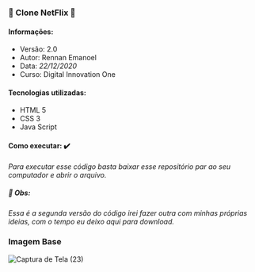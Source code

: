 ### :page_with_curl:  Clone NetFlix :page_with_curl:

#### Informações:

- Versão: 2.0
- Autor: Rennan Emanoel
- Data: *22/12/2020*
- Curso: Digital Innovation One



#### Tecnologias utilizadas:

- HTML 5
- CSS 3
- Java Script



#### Como executar: :heavy_check_mark:

*Para executar esse código basta baixar esse repositório par ao seu computador e abrir o arquivo.*



#####  :small_red_triangle_down: Obs:

*Essa é a segunda versão do código irei fazer outra com minhas próprias ideias, com o tempo eu deixo aqui para download.*

### Imagem Base
![Captura de Tela (23)](https://user-images.githubusercontent.com/72340091/103177680-ea476e00-4852-11eb-96ae-4e3b14a01102.png)


